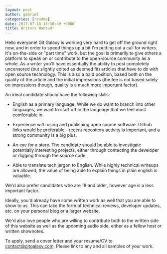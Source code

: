 ```yaml
---
layout: post
author: gabriel
categories: [readme]
date: 2017-07-18 15:50:49 +0000
title: Writers Wanted!
---
```


Hello everyone! Git Galaxy is working very hard to get off the ground right now,
and in order to speed things up a bit I'm putting out a call for writers. It's
on-the-side or "part time" work, but the goal is primarily to give others a
platform to speak on or contribute to the open-source community as a whole. As a
writer you'll have essentially the ability to post completely uncensored (but
slightly edited as deemed fit) articles that have to do with open source
technology. This is also a paid position, based both on the quality of the
article and the initial impressions (the fee is not based solely on impressions
though, quality is a much more important factor).

An ideal candidate should have the following skills:

 * English as a primary language. While we do want to branch into other
   languages, we want to start off in the language that we feel most comfortable
   in.
   
   
 * Experience with using and publishing open source software. Github links would
   be preferable - recent repository activity is important, and a strong
   community is a big plus.
   
   
 * An eye for a story. The candidate should be able to investigate potentially
   interesting projects, either through contacting the developer or digging
   through the source code.
   
   
 * Able to translate tech jargon to English. While highly technical writeups are
   allowed, the value of being able to explain things in plain english is
   valuable.
   
   

We'd also prefer candidates who are 18 and older, however age is a less
important factor.

Ideally, you'd already have some written work as well that you are able to show
to us. This can take the form of technical reviews, developer updates, etc. on
your personal blog or a larger website.

We'd also love people who are willing to contribute both to the written side of
this website as well as the upcoming audio side, either as a fellow host or
written shownotes.

To apply, send a cover letter and your resume/CV to contact@gitgalaxy.com.
Please link to any and all samples of your work.